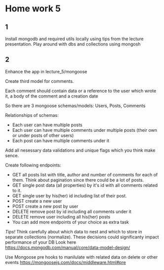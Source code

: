 # Home work 5

## 1

Install mongodb and required utils locally using tips from the lecture presentation.
Play around with dbs and collections using mongosh

## 2

Enhance the app in lecture_5/mongoose

Create third model for comments.

Each comment should contain data or a reference to the user which wrote it,
a body of the comment and a creation date

So there are 3 mongoose schemas/models: Users, Posts, Comments

Relationships of schemas:

- Each user can have multiple posts
- Each user can have multiple comments under multiple posts (their own or under posts of other users)
- Each post can have multiple comments under it

Add all nesessary data validations and unique flags which you think make sence.

Create following endpoints:

- GET all posts list with title, author and number of comments for each of them. Think about pagination since there could be a lot of posts.
- GET single post data (all properties) by it's id with all comments related to it.
- GET single user by his(her) id including list of their post.
- POST create a new user
- POST create a new post by user
- DELETE remove post by id including all comments under it
- DELETE remove user including all his(her) posts
- You can add more endpoints of your choice as extra task

_Tips!_
Think carefully about which data to nest and which to store in separate collections (normalize).
These decisions could significanty impact performance of your DB
Look here https://docs.mongodb.com/manual/core/data-model-design/

Use Mongoose pre hooks to manilulate with related data on delete or other events
https://mongoosejs.com/docs/middleware.html#pre
